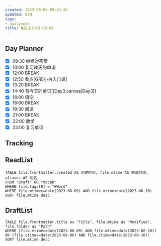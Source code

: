 ```yaml
---
created: 2023-08-09 09:24:38
updated: NaN
tags: 
- dailynote
title: 🐈日志2023-08-09
---
```


## Day Planner
- [x] 09:30 继续对答案
- [x] 10:00 复习昨天的单词
- [x] 12:00 BREAK
- [x] 12:50 看点[GRE小白入门课]
- [x] 13:20 BREAK
- [x] 14:40 背今天的单词[[Day3.canvas|Day3]]
- [x] 16:00 填空
- [x] 18:00 BREAK
- [x] 19:30 阅读
- [x] 21:00 BREAK
- [x] 22:00 数学
- [x] 23:00 复习单词

## Tracking


## ReadList 
<!--此处显示今日已复习单词-->
```dataview
TABLE file.frontmatter.created AS 创建时间, file.mtime AS 修改时间, aliases AS 别名
FROM "Draft" OR "Vocab"
WHERE file.tags[0] = "#Word"
WHERE file.mtime>=date(2023-08-09) AND file.mtime<date(2023-08-10)
SORT file.mtime desc
```

## DraftList
<!--此处显示今日新增或修改的草稿或其它非文献笔记文件-->

```dataview
TABLE file.frontmatter.title as "Title", file.mtime as "Modified", file.folder as "Path"
WHERE (file.mtime>=date(2023-08-09) AND file.mtime<date(2023-08-10)) OR (file.ctime>=date(2023-08-09) AND file.ctime<date(2023-08-10))
SORT file.mtime desc
```

